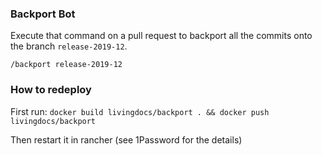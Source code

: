 ### Backport Bot

Execute that command on a pull request to backport all the commits onto the branch `release-2019-12`.
```
/backport release-2019-12
```


### How to redeploy 
First run: ```docker build livingdocs/backport . && docker push livingdocs/backport```

Then restart it in rancher (see 1Password for the details)